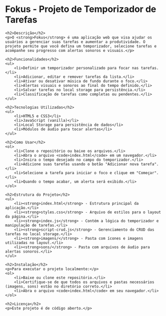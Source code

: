 <title>Fokus - Projeto de Temporizador de Tarefas</title>

<h1>Fokus - Projeto de Temporizador de Tarefas</h1>

    <h2>Descrição</h2>
    <p>O <strong>Fokus</strong> é uma aplicação web que visa ajudar os usuários a gerenciar suas tarefas e aumentar a produtividade. O projeto permite que você defina um temporizador, selecione tarefas e acompanhe seu progresso com alertas sonoros e visuais.</p>

    <h2>Funcionalidades</h2>
    <ul>
        <li>Definir um temporizador personalizado para focar nas tarefas.</li>
        <li>Adicionar, editar e remover tarefas da lista.</li>
        <li>Ativar ou desativar música de fundo durante o foco.</li>
        <li>Alertas visuais e sonoros ao final do tempo definido.</li>
        <li>Salvar tarefas no local storage para persistência.</li>
        <li>Classificação de tarefas como completas ou pendentes.</li>
    </ul>

    <h2>Tecnologias Utilizadas</h2>
    <ul>
        <li>HTML5 e CSS3</li>
        <li>JavaScript (vanilla)</li>
        <li>Local Storage para persistência de dados</li>
        <li>Módulos de áudio para tocar alertas</li>
    </ul>

    <h2>Como Usar</h2>
    <ol>
        <li>Clone o repositório ou baixe os arquivos.</li>
        <li>Abra o arquivo <code>index.html</code> em um navegador.</li>
        <li>Insira o tempo desejado no campo do temporizador.</li>
        <li>Adicione suas tarefas usando o botão "Adicionar nova tarefa".</li>
        <li>Selecione a tarefa para iniciar o foco e clique em "Começar".</li>
        <li>Quando o tempo acabar, um alerta será exibido.</li>
    </ol>

    <h2>Estrutura do Projeto</h2>
    <ul>
        <li><strong>index.html</strong> - Estrutura principal da aplicação.</li>
        <li><strong>styles.css</strong> - Arquivo de estilos para o layout da página.</li>
        <li><strong>index.js</strong> - Contém a lógica do temporizador e manipulação de tarefas.</li>
        <li><strong>script-crud.js</strong> - Gerenciamento do CRUD das tarefas no local storage.</li>
        <li><strong>imagens/</strong> - Pasta com ícones e imagens utilizadas no layout.</li>
        <li><strong>sons/</strong> - Pasta com arquivos de áudio para alertas sonoros.</li>
    </ul>

    <h2>Instalação</h2>
    <p>Para executar o projeto localmente:</p>
    <ol>
        <li>Baixe ou clone este repositório.</li>
        <li>Certifique-se de que todos os arquivos e pastas necessários (imagens, sons) estão no diretório correto.</li>
        <li>Abra o arquivo <code>index.html</code> em seu navegador.</li>
    </ol>

    <h2>Licença</h2>
    <p>Este projeto é de código aberto.</p>
